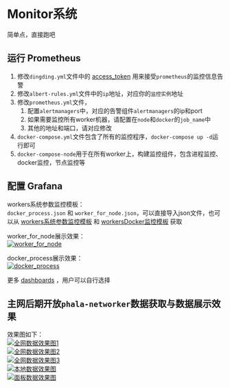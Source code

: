 # Monitor系统

简单点，直接跑吧

## 运行 Prometheus
1. 修改`dingding.yml`文件中的 [access_token](https://open.dingtalk.com/document/robots/custom-robot-access) 用来接受`prometheus`的监控信息告警
2. 修改`albert-rules.yml`文件中的`ip`地址，对应你的`监控实例`地址
3. 修改`prometheus.yml`文件， 
   1. 配置`alertmanagers`中，对应的告警组件`alertmanagers`的ip和port
   2. 如果需要监控所有worker机器，请配置在`node`和`docker`的`job_name`中
   3. 其他的地址和端口，请对应修改
4. `docker-compose.yml`文件包含了所有的监控程序，`docker-compose up -d`运行即可
5. `docker-compose-node`用于在所有worker上，构建监控组件，包含进程监控、docker监控，节点监控等

## 配置 Grafana
workers系统参数监控模板：  
`docker_process.json` 和 `worker_for_node.json`，可以直接导入json文件，也可以从 [workers系统参数监控模板](https://grafana.com/dashboards/8919) 和 [workersDocker监控模板](https://grafana.com/dashboards/8919) 获取

worker_for_node展示效果：  
[![worker_for_node](https://github.com/wowvwow/Phala-Network/blob/main/png/docker_process.png)]()  

docker_process展示效果：  
[![docker_process](https://github.com/wowvwow/Phala-Network/blob/main/png/docker_process.png)]()  

更多 [dashboards](https://grafana.com/dashboards/) ，用户可以自行选择

## 主网后期开放`phala-networker`数据获取与数据展示效果  
效果图如下：  
[![全网数据效果图1](https://github.com/wowvwow/Phala-Network/blob/main/png/phala-all-1.png)]()  
[![全网数据效果图2](https://github.com/wowvwow/Phala-Network/blob/main/png/phala-all-2.png)]()  
[![全网数据效果图3](https://github.com/wowvwow/Phala-Network/blob/main/png/phala-all-3.png)]()  
[![本地数据效果图](https://github.com/wowvwow/Phala-Network/blob/main/png/phala-prb.png)]()  
[![面板数据效果图](https://github.com/wowvwow/Phala-Network/blob/main/png/phala-app.png)]()  

